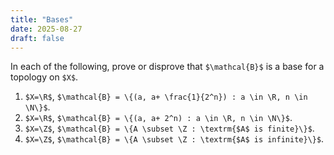 ```yaml
---
title: "Bases"
date: 2025-08-27
draft: false
---
```


In each of the following, prove or disprove that `$\mathcal{B}$` is a base for a topology on `$X$`.

1. `$X=\R$`, `$\mathcal{B} = \{(a, a+ \frac{1}{2^n}) : a \in \R, n \in \N\}$`.
2. `$X=\R$`, `$\mathcal{B} = \{(a, a+ 2^n) : a \in \R, n \in \N\}$`.
3. `$X=\Z$`, `$\mathcal{B} = \{A \subset \Z : \textrm{$A$ is finite}\}$`.
4. `$X=\Z$`, `$\mathcal{B} = \{A \subset \Z : \textrm{$A$ is infinite}\}$`.